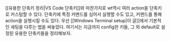 [[유용한 단축키 정리|VS Code 단축키]]와 마찬가지로 wt역시 여러 action을 단축키로 커스텀할 수 있다. 단축키에 특정 커맨드를 심어서 실행할 수도 있고, 커맨드를 통해 action을 실행시킬 수도 있다. 
우선 [[Windows Terminal setup|이 글]]에서 기본적인 세팅을 다루는 법을 써놓았다. 
여기서는 지금까지 config한 키들, 그 외 default로 설정된 유용한 단축키들을 정리해보자.




